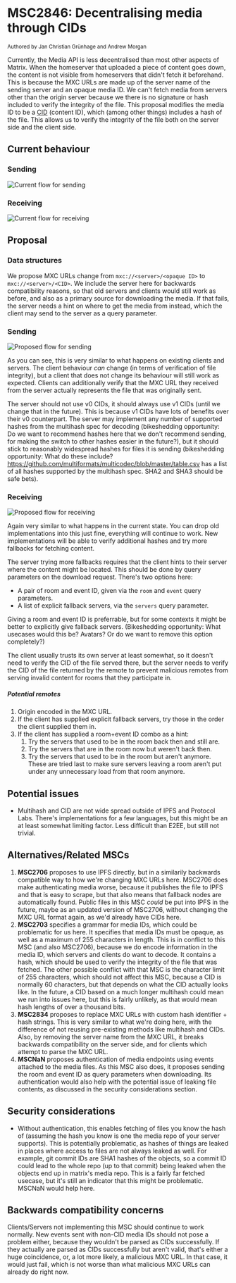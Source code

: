 # MSC2846: Decentralising media through CIDs
<sup>Authored by Jan Christian Grünhage and Andrew Morgan</sup>

Currently, the Media API is less decentralised than most other aspects of
Matrix. When the homeserver that uploaded a piece of content goes down, the
content is not visible from homeservers that didn't fetch it beforehand. This is
because the MXC URLs are made up of the server name of the sending server and an
opaque media ID. We can't fetch media from servers other than the origin server
because we there is no signature or hash included to verify the integrity of the
file. This proposal modifies the media ID to be a
[CID](https:/github.com/multiformats/cid) (content ID), which (among other
things) includes a hash of the file. This allows us to verify the integrity of
the file both on the server side and the client side.

## Current behaviour
### Sending
![Current flow for sending](images/2846-sending-current.jpeg)


### Receiving
![Current flow for receiving](images/2846-receiving-current.jpeg)

## Proposal
### Data structures
We propose MXC URLs change from `mxc://<server>/<opaque ID>` to
`mxc://<server>/<CID>`. We include the server here for backwards compatibility
reasons, so that old servers and clients would still work as before, and also as
a primary source for downloading the media. If that fails, the server needs a
hint on where to get the media from instead, which the client may send to the
server as a query parameter.

### Sending
![Proposed flow for sending](images/2846-sending-proposed.jpeg)

As you can see, this is very similar to what happens on existing clients and
servers. The client behaviour *can* change (in terms of verification of file
integrity), but a client that does not change its behaviour will still work as
expected. Clients can additionally verify that the MXC URL they received from
the server actually represents the file that was originally sent.

The server should not use v0 CIDs, it should always use v1 CIDs (until we change
that in the future). This is because v1 CIDs have lots of benefits over their v0
counterpart. The server may implement any number of supported hashes from the
multihash spec for decoding (bikeshedding opportunity: Do we want to recommend
hashes here that we don't recommend sending, for making the switch to other
hashes easier in the future?), but it should stick to reasonably widespread
hashes for files it is sending (bikeshedding opportunity: What do these include?
https://github.com/multiformats/multicodec/blob/master/table.csv has a list of
all hashes supported by the multihash spec. SHA2 and SHA3 should be safe bets).

### Receiving
![Proposed flow for receiving](images/2846-receiving-proposed.jpeg)

Again very similar to what happens in the current state. You can drop old
implementations into this just fine, everything will continue to work.  New
implementations will be able to verify additional hashes and try more fallbacks
for fetching content.

The server trying more fallbacks requires that the client hints to their server
where the content might be located. This should be done by query parameters on
the download request. There's two options here:
 - A pair of room and event ID, given via the `room` and `event` query
   parameters.
 - A list of explicit fallback servers, via the `servers` query parameter.

Giving a room and event ID is preferrable, but for some contexts it might be
better to explicitly give fallback servers. (Bikeshedding opportunity: What
usecases would this be? Avatars? Or do we want to remove this option completely?)

The client usually trusts its own server at least somewhat, so it doesn't need
to verify the CID of the file served there, but the server needs to verify the
CID of the file returned by the remote to prevent malicious remotes from serving
invalid content for rooms that they participate in.

##### Potential remotes
1. Origin encoded in the MXC URL.
2. If the client has supplied explicit fallback servers, try those in the order
   the client supplied them in.
3. If the client has supplied a room+event ID combo as a hint:
	1. Try the servers that used to be in the room back then and still are.
	2. Try the servers that are in the room now but weren't back then.
	3. Try the servers that used to be in the room but aren't anymore. These are
	   tried last to make sure servers leaving a room aren't put under any
	   unnecessary load from that room anymore.

## Potential issues
 - Multihash and CID are not wide spread outside of IPFS and Protocol Labs.
   There's implementations for a few languages, but this might be an at least
   somewhat limiting factor. Less difficult than E2EE, but still not trivial.

## Alternatives/Related MSCs
1. **MSC2706** proposes to use IPFS directly, but in a similarily backwards
   compatible way to how we're changing MXC URLs here. MSC2706 does make
   authenticating media worse, because it publishes the file to IPFS and that is
   easy to scrape, but that also means that fallback nodes are automatically
   found. Public files in this MSC *could* be put into IPFS in the future, maybe
   as an updated version of MSC2706, without changing the MXC URL format again,
   as we'd already have CIDs here.
1. **MSC2703** specifies a grammar for media IDs, which could be problematic for
   us here. It specifies that media IDs must be opaque, as well as a maximum of
   255 characters in length. This is in conflict to this MSC (and also MSC2706),
   because we do encode information in the media ID, which servers and clients
   do want to decode. It contains a hash, which should be used to verify the
   integrity of the file that was fetched. The other possible conflict with that
   MSC is the character limit of 255 characters, which should not affect this
   MSC, because a CID is normally 60 characters, but that depends on what the
   CID actually looks like. In the future, a CID based on a much longer
   multihash could mean we run into issues here, but this is fairly unlikely, as
   that would mean hash lengths of over a thousand bits.
1. **MSC2834** proposes to replace MXC URLs with custom hash identifier + hash
   strings. This is very similar to what we're doing here, with the difference
   of not reusing pre-existing methods like multihash and CIDs. Also, by
   removing the server name from the MXC URL, it breaks backwards compatibility
   on the server side, and for clients which attempt to parse the MXC URL.
1. **MSCNaN** proposes authentication of media endpoints using events attached
   to the media files. As this MSC also does, it proposes sending the room and
   event ID as query parameters when downloading. Its authentication would also
   help with the potential issue of leaking file contents, as discussed in the
   security considerations section.

## Security considerations
 - Without authentication, this enables fetching of files you know the hash of
   (assuming the hash you know is one the media repo of your server supports).
   This is potentially problematic, as hashes of things are leaked in places
   where access to files are not always leaked as well. For example, git commit
   IDs are SHA1 hashes of the objects, so a commit ID could lead to the whole
   repo (up to that commit) being leaked when the objects end up in matrix's
   media repo. This is a fairly far fetched usecase, but it's still an indicator
   that this might be problematic.  MSCNaN would help here.

## Backwards compatibility concerns
Clients/Servers not implementing this MSC should continue to work normally. New
events sent with non-CID media IDs should not pose a problem either, because
they wouldn't be parsed as CIDs successfully. If they actually are parsed as
CIDs successfully but aren't valid, that's either a huge coincidence, or, a lot
more likely, a malicious MXC URL. In that case, it would just fail, which is not
worse than what malicious MXC URLs can already do right now.
